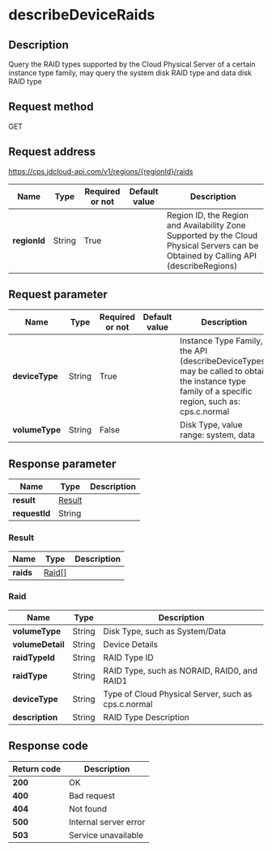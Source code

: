 # describeDeviceRaids


## Description
Query the RAID types supported by the Cloud Physical Server of a certain instance type family, may query the system disk RAID type and data disk RAID type

## Request method
GET

## Request address
https://cps.jdcloud-api.com/v1/regions/{regionId}/raids

|Name|Type|Required or not|Default value|Description|
|---|---|---|---|---|
|**regionId**|String|True| |Region ID, the Region and Availability Zone Supported by the Cloud Physical Servers can be Obtained by Calling API (describeRegions)|

## Request parameter
|Name|Type|Required or not|Default value|Description|
|---|---|---|---|---|
|**deviceType**|String|True| |Instance Type Family, the API (describeDeviceTypes) may be called to obtain the instance type family of a specific region, such as: cps.c.normal|
|**volumeType**|String|False| |Disk Type, value range: system, data|


## Response parameter
|Name|Type|Description|
|---|---|---|
|**result**|[Result](describedeviceraids#result)| |
|**requestId**|String| |

### <div id="result">Result</div>
|Name|Type|Description|
|---|---|---|
|**raids**|[Raid[]](describedeviceraids#raid)| |
### <div id="raid">Raid</div>
|Name|Type|Description|
|---|---|---|
|**volumeType**|String|Disk Type, such as System/Data|
|**volumeDetail**|String|Device Details|
|**raidTypeId**|String|RAID Type ID|
|**raidType**|String|RAID Type, such as NORAID, RAID0, and RAID1|
|**deviceType**|String|Type of Cloud Physical Server, such as cps.c.normal|
|**description**|String|RAID Type Description|

## Response code
|Return code|Description|
|---|---|
|**200**|OK|
|**400**|Bad request|
|**404**|Not found|
|**500**|Internal server error|
|**503**|Service unavailable|
